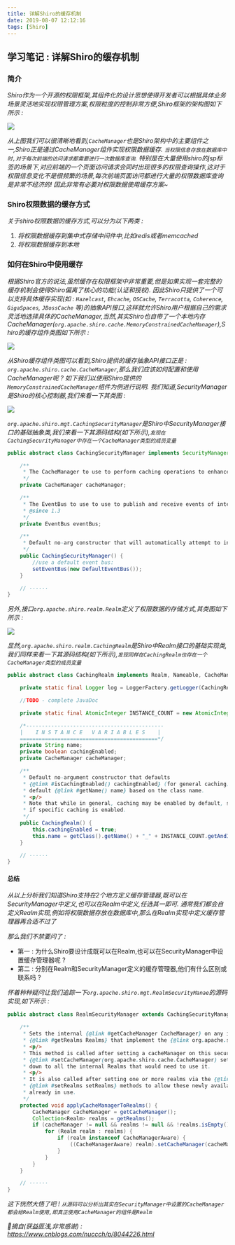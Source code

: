 ```yaml
---
title: 详解Shiro的缓存机制
date: 2019-08-07 12:12:16
tags: [Shiro]
---
```


## 学习笔记 : 详解Shiro的缓存机制

### 简介
*Shiro作为一个开源的权限框架,其组件化的设计思想使得开发者可以根据具体业务场景灵活地实现权限管理方案,权限粒度的控制非常方便,Shiro框架的架构图如下所示 :*

![](详解Shiro的缓存机制/Shiro-framework-架构图.png)

*从上图我们可以很清晰地看到,`CacheManager`也是Shiro架构中的主要组件之一,Shiro正是通过CacheManager组件实现权限数据缓存. 
`当权限信息存放在数据库中时,对于每次前端的访问请求都需要进行一次数据库查询`. 特别是在大量使用shiro的jsp标签的场景下,对应前端的一个页面访问请求会同时出现很多的权限查询操作,这对于权限信息变化不是很频繁的场景,每次前端页面访问都进行大量的权限数据库查询是非常不经济的! 因此非常有必要对权限数据使用缓存方案~*


### Shiro权限数据的缓存方式
*关于shiro权限数据的缓存方式,可以分为以下两类 :* 
1. *将权限数据缓存到集中式存储中间件中,比如redis或者memcached*
2. *将权限数据缓存到本地*


### 如何在Shiro中使用缓存
*根据Shiro官方的说法,虽然缓存在权限框架中非常重要,但是如果实现一套完整的缓存机制会使得Shiro偏离了核心的功能(认证和授权). 因此Shiro只提供了一个可以支持具体缓存实现(如 : `Hazelcast`, `Ehcache`, `OSCache`, `Terracotta`, `Coherence`, `GigaSpaces`, `JBossCache` 等)的抽象API接口,这样就允许Shiro用户根据自己的需求灵活地选择具体的CacheManager,当然,其实Shiro也自带了一个本地内存CacheManager(`org.apache.shiro.cache.MemoryConstrainedCacheManager`),Shiro的缓存组件类图如下所示 :*

![](详解Shiro的缓存机制/Shiro-缓存组件类图.jpg)

*从Shiro缓存组件类图可以看到,Shiro提供的缓存抽象API接口正是 : `org.apache.shiro.cache.CacheManager`,那么我们应该如何配置和使用CacheManager呢 ? 如下我们以使用Shiro提供的`MemoryConstrainedCacheManager`组件为例进行说明. 我们知道,SecurityManager是Shiro的核心控制器,我们来看一下其类图 :*

![](详解Shiro的缓存机制/Shiro-SecurityManager类图.jpg)

*`org.apache.shiro.mgt.CachingSecurityManager`是Shiro中SecurityManager接口的基础抽象类,我们来看一下其源码结构(如下所示),`发现在CachingSecurityManager中存在一个CacheManager类型的成员变量`*
```java
public abstract class CachingSecurityManager implements SecurityManager, Destroyable, CacheManagerAware, EventBusAware {

    /**
     * The CacheManager to use to perform caching operations to enhance performance.  Can be null.
     */
    private CacheManager cacheManager;

    /**
     * The EventBus to use to use to publish and receive events of interest during Shiro's lifecycle.
     * @since 1.3
     */
    private EventBus eventBus;

    /**
     * Default no-arg constructor that will automatically attempt to initialize a default cacheManager
     */
    public CachingSecurityManager() {
        //use a default event bus:
        setEventBus(new DefaultEventBus());
    }

    // ······
}
```


*另外,接口`org.apache.shiro.realm.Realm`定义了权限数据的存储方式,其类图如下所示 :*

![](详解Shiro的缓存机制/Shiro-Realm类图.jpg)

*显然,`org.apache.shiro.realm.CachingRealm`是Shiro中Realm接口的基础实现类,我们同样来看一下其源码结构(如下所示),`发现同样在CachingRealm也存在一个CacheManager类型的成员变量`*
```java
public abstract class CachingRealm implements Realm, Nameable, CacheManagerAware, LogoutAware {

    private static final Logger log = LoggerFactory.getLogger(CachingRealm.class);

    //TODO - complete JavaDoc

    private static final AtomicInteger INSTANCE_COUNT = new AtomicInteger();

    /*--------------------------------------------
    |    I N S T A N C E   V A R I A B L E S    |
    ============================================*/
    private String name;
    private boolean cachingEnabled;
    private CacheManager cacheManager;

    /**
     * Default no-argument constructor that defaults
     * {@link #isCachingEnabled() cachingEnabled} (for general caching) to {@code true} and sets a
     * default {@link #getName() name} based on the class name.
     * <p/>
     * Note that while in general, caching may be enabled by default, subclasses have control over
     * if specific caching is enabled.
     */
    public CachingRealm() {
        this.cachingEnabled = true;
        this.name = getClass().getName() + "_" + INSTANCE_COUNT.getAndIncrement();
    }

    // ······
}
```

#### 总结
*从以上分析我们知道Shiro支持在2个地方定义缓存管理器,既可以在SecurityManager中定义,也可以在Realm中定义,任选其一即可. 通常我们都会自定义Realm实现,例如将权限数据存放在数据库中,那么在Realm实现中定义缓存管理器再合适不过了*

*那么我们不禁要问了 :*
* 第一 : 为什么Shiro要设计成既可以在Realm,也可以在SecurityManager中设置缓存管理器呢 ?
* 第二 : 分别在Realm和SecurityManager定义的缓存管理器,他们有什么区别或联系吗 ?

*怀着种种疑问让我们追踪一下`org.apache.shiro.mgt.RealmSecurityManae`的源码实现,如下所示 :*
```java
public abstract class RealmSecurityManager extends CachingSecurityManager {

    /**
     * Sets the internal {@link #getCacheManager CacheManager} on any internal configured
     * {@link #getRealms Realms} that implement the {@link org.apache.shiro.cache.CacheManagerAware CacheManagerAware} interface.
     * <p/>
     * This method is called after setting a cacheManager on this securityManager via the
     * {@link #setCacheManager(org.apache.shiro.cache.CacheManager) setCacheManager} method to allow it to be propagated
     * down to all the internal Realms that would need to use it.
     * <p/>
     * It is also called after setting one or more realms via the {@link #setRealm setRealm} or
     * {@link #setRealms setRealms} methods to allow these newly available realms to be given the cache manager
     * already in use.
     */
    protected void applyCacheManagerToRealms() {
        CacheManager cacheManager = getCacheManager();
        Collection<Realm> realms = getRealms();
        if (cacheManager != null && realms != null && !realms.isEmpty()) {
            for (Realm realm : realms) {
                if (realm instanceof CacheManagerAware) {
                    ((CacheManagerAware) realm).setCacheManager(cacheManager);
                }
            }
        }
    }

    // ······
}
```

*这下恍然大悟了吧 ! `从源码可以分析出其实在SecurityManager中设置的CacheManager都会给Realm使用,即真正使用CacheManager的组件是Realm`*



*🙏摘自(获益匪浅,非常感谢) : https://www.cnblogs.com/nuccch/p/8044226.html*